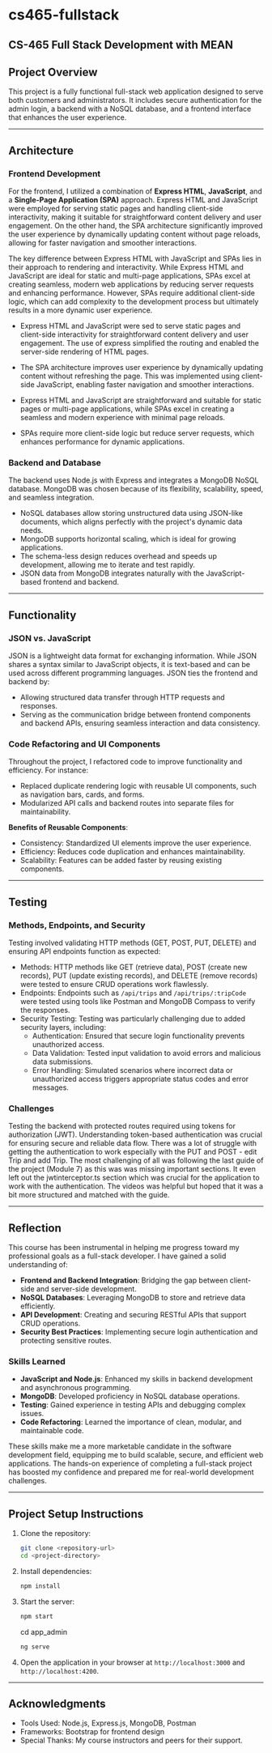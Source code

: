 # cs465-fullstack
CS-465 Full Stack Development with MEAN
---
## Project Overview
This project is a fully functional full-stack web application designed to serve both customers and administrators. It includes secure authentication for the admin login, a backend with a NoSQL database, and a frontend interface that enhances the user experience. 

---

## Architecture

### Frontend Development
For the frontend, I utilized a combination of **Express HTML**, **JavaScript**, and a **Single-Page Application (SPA)** approach. Express HTML and JavaScript were employed for serving static pages and handling client-side interactivity, making it suitable for straightforward content delivery and user engagement. On the other hand, the SPA architecture significantly improved the user experience by dynamically updating content without page reloads, allowing for faster navigation and smoother interactions.

The key difference between Express HTML with JavaScript and SPAs lies in their approach to rendering and interactivity. While Express HTML and JavaScript are ideal for static and multi-page applications, SPAs excel at creating seamless, modern web applications by reducing server requests and enhancing performance. However, SPAs require additional client-side logic, which can add complexity to the development process but ultimately results in a more dynamic user experience. 

- Express HTML and JavaScript were sed to serve static pages and client-side interactivity for straightforward content delivery and user engagement. The use of express simplified the routing and enabled the server-side rendering of HTML pages.
- The SPA architecture improves user experience by dynamically updating content without refreshing the page. This was implemented using client-side JavaScript, enabling faster navigation and smoother interactions.

- Express HTML and JavaScript are straightforward and suitable for static pages or multi-page applications, while SPAs excel in creating a seamless and modern experience with minimal page reloads.
- SPAs require more client-side logic but reduce server requests, which enhances performance for dynamic applications.

### Backend and Database
The backend uses Node.js with Express and integrates a MongoDB NoSQL database. MongoDB was chosen because of its flexibility, scalability, speed, and seamless integration.

- NoSQL databases allow storing unstructured data using JSON-like documents, which aligns perfectly with the project's dynamic data needs.
- MongoDB supports horizontal scaling, which is ideal for growing applications.
- The schema-less design reduces overhead and speeds up development, allowing me to iterate and test rapidly.
- JSON data from MongoDB integrates naturally with the JavaScript-based frontend and backend.

---

## Functionality

### JSON vs. JavaScript
JSON is a lightweight data format for exchanging information. While JSON shares a syntax similar to JavaScript objects, it is text-based and can be used across different programming languages. JSON ties the frontend and backend by:
- Allowing structured data transfer through HTTP requests and responses.
- Serving as the communication bridge between frontend components and backend APIs, ensuring seamless interaction and data consistency.

### Code Refactoring and UI Components
Throughout the project, I refactored code to improve functionality and efficiency. For instance:
- Replaced duplicate rendering logic with reusable UI components, such as navigation bars, cards, and forms.
- Modularized API calls and backend routes into separate files for maintainability.

**Benefits of Reusable Components**:
- Consistency: Standardized UI elements improve the user experience.
- Efficiency: Reduces code duplication and enhances maintainability.
- Scalability: Features can be added faster by reusing existing components.

---

## Testing

### Methods, Endpoints, and Security

Testing involved validating HTTP methods (GET, POST, PUT, DELETE) and ensuring API endpoints function as expected:
- Methods: HTTP methods like GET (retrieve data), POST (create new records), PUT (update existing records), and DELETE (remove records) were tested to ensure CRUD operations work flawlessly.
- Endpoints: Endpoints such as `/api/trips` and `/api/trips/:tripCode` were tested using tools like Postman and MongoDB Compass to verify the responses.
- Security Testing: Testing was particularly challenging due to added security layers, including:
  - Authentication: Ensured that secure login functionality prevents unauthorized access.
  - Data Validation: Tested input validation to avoid errors and malicious data submissions.
  - Error Handling: Simulated scenarios where incorrect data or unauthorized access triggers appropriate status codes and error messages.

### Challenges
Testing the backend with protected routes required using tokens for authorization (JWT). Understanding token-based authentication was crucial for ensuring secure and reliable data flow. There was a lot of struggle with getting the authentication to work especially with the PUT and POST - edit Trip and add Trip. 
The most challenging of all was following the last guide of the project (Module 7) as this was was missing important sections. It even left out the jwtinterceptor.ts section which was crucial for the application to work with the authentication. The videos was helpful but hoped that it was a bit more structured and matched with the guide. 

---

## Reflection

This course has been instrumental in helping me progress toward my professional goals as a full-stack developer. I have gained a solid understanding of:
- **Frontend and Backend Integration**: Bridging the gap between client-side and server-side development.
- **NoSQL Databases**: Leveraging MongoDB to store and retrieve data efficiently.
- **API Development**: Creating and securing RESTful APIs that support CRUD operations.
- **Security Best Practices**: Implementing secure login authentication and protecting sensitive routes.

### Skills Learned
- **JavaScript and Node.js**: Enhanced my skills in backend development and asynchronous programming.
- **MongoDB**: Developed proficiency in NoSQL database operations.
- **Testing**: Gained experience in testing APIs and debugging complex issues.
- **Code Refactoring**: Learned the importance of clean, modular, and maintainable code.

These skills make me a more marketable candidate in the software development field, equipping me to build scalable, secure, and efficient web applications. The hands-on experience of completing a full-stack project has boosted my confidence and prepared me for real-world development challenges.

---

## Project Setup Instructions
1. Clone the repository:
   ```bash
   git clone <repository-url>
   cd <project-directory>
   ```
2. Install dependencies:
   ```bash
   npm install
   ```
3. Start the server:
   ```bash
   npm start
   ```
   cd app_admin
   ```bash
   ng serve
   ```
4. Open the application in your browser at `http://localhost:3000` and `http://localhost:4200`.

---

## Acknowledgments
- Tools Used: Node.js, Express.js, MongoDB, Postman
- Frameworks: Bootstrap for frontend design
- Special Thanks: My course instructors and peers for their support.

